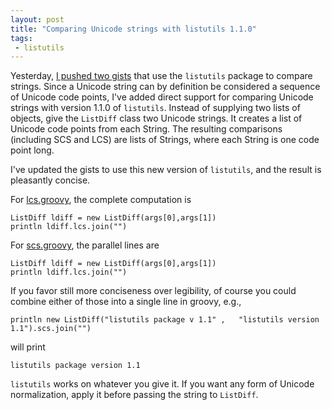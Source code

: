 ```yaml
---
layout: post
title: "Comparing Unicode strings with listutils 1.1.0"
tags:
 - listutils
---
```


Yesterday, [I pushed two gists](http://neelsmith.github.io/2016/03/27/gists/) that use the `listutils`  package to compare strings.  Since a Unicode string can by definition be considered a sequence of Unicode code points, I've added direct support for comparing Unicode strings with version 1.1.0 of `listutils`.  Instead of supplying two lists of objects, give the `ListDiff` class two Unicode strings.  It creates a list of Unicode code points from each String.  The resulting comparisons (including SCS and LCS) are lists of Strings, where each String is one code point long.


I've updated the gists to use this new version of `listutils`, and the result is pleasantly concise.

For [lcs.groovy](https://gist.github.com/neelsmith/393dbe8a56e5eb1bd1c6), the complete computation is

    ListDiff ldiff = new ListDiff(args[0],args[1])
    println ldiff.lcs.join("")

For [scs.groovy](https://gist.github.com/neelsmith/7fc5ae04ae58bcf3ac8a), the parallel lines are

    ListDiff ldiff = new ListDiff(args[0],args[1])
    println ldiff.lcs.join("")

If you favor still more conciseness over legibility, of course you could combine either of those into a single line in groovy, e.g.,

    println new ListDiff("listutils package v 1.1" ,   "listutils version 1.1").scs.join("")

will print

    listutils package version 1.1

`listutils` works on whatever you give it.  If you want any form of Unicode normalization, apply it before passing the string to `ListDiff`.

